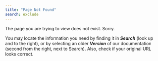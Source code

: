 ```yaml
---
title: "Page Not Found"
search: exclude
---  
```


The page you are trying to view does not exist. Sorry.

You may locate the information you need by finding it in ***Search*** \(look up and to the right\), or by selecting an older ***Version*** of our documentation \(second from the right, next to Search\). Also, check if your original URL looks correct.

<!--
![]({{ site.baseurl }}/images/TS-Symbol-Black.png =250x "Documentation Home")](https://dataflow-docs.thoughtspot.com)-->

